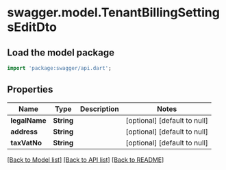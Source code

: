 # swagger.model.TenantBillingSettingsEditDto

## Load the model package
```dart
import 'package:swagger/api.dart';
```

## Properties
Name | Type | Description | Notes
------------ | ------------- | ------------- | -------------
**legalName** | **String** |  | [optional] [default to null]
**address** | **String** |  | [optional] [default to null]
**taxVatNo** | **String** |  | [optional] [default to null]

[[Back to Model list]](../README.md#documentation-for-models) [[Back to API list]](../README.md#documentation-for-api-endpoints) [[Back to README]](../README.md)


